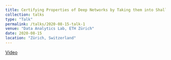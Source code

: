 ```yaml
---
title: Certifying Properties of Deep Networks by Taking them into Shallow Waters
collection: talks
type: "Talk"
permalink: /talks/2020-08-15-talk-1
venue: "Data Analytics Lab, ETH Zürich"
date: 2020-08-15
location: "Zürich, Switzerland"
---
```


[Video](https://www.youtube.com/watch?v=fe72ryGoqLE&t=16s)
